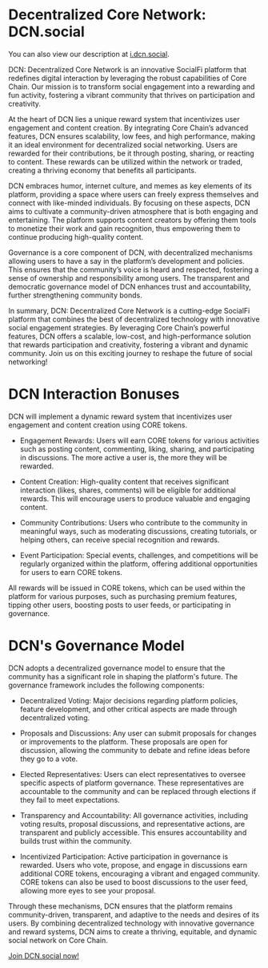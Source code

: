 # Decentralized Core Network: DCN.social

You can also view our description at [i.dcn.social](https://i.dcn.social).

DCN: Decentralized Core Network is an innovative SocialFi platform that redefines digital interaction by leveraging the robust capabilities of Core Chain. Our mission is to transform social engagement into a rewarding and fun activity, fostering a vibrant community that thrives on participation and creativity.

At the heart of DCN lies a unique reward system that incentivizes user engagement and content creation. By integrating Core Chain’s advanced features, DCN ensures scalability, low fees, and high performance, making it an ideal environment for decentralized social networking. Users are rewarded for their contributions, be it through posting, sharing, or reacting to content. These rewards can be utilized within the network or traded, creating a thriving economy that benefits all participants.

DCN embraces humor, internet culture, and memes as key elements of its platform, providing a space where users can freely express themselves and connect with like-minded individuals. By focusing on these aspects, DCN aims to cultivate a community-driven atmosphere that is both engaging and entertaining. The platform supports content creators by offering them tools to monetize their work and gain recognition, thus empowering them to continue producing high-quality content.

Governance is a core component of DCN, with decentralized mechanisms allowing users to have a say in the platform’s development and policies. This ensures that the community’s voice is heard and respected, fostering a sense of ownership and responsibility among users. The transparent and democratic governance model of DCN enhances trust and accountability, further strengthening community bonds.

In summary, DCN: Decentralized Core Network is a cutting-edge SocialFi platform that combines the best of decentralized technology with innovative social engagement strategies. By leveraging Core Chain’s powerful features, DCN offers a scalable, low-cost, and high-performance solution that rewards participation and creativity, fostering a vibrant and dynamic community. Join us on this exciting journey to reshape the future of social networking!

# DCN Interaction Bonuses

DCN will implement a dynamic reward system that incentivizes user engagement and content creation using CORE tokens.

- Engagement Rewards: Users will earn CORE tokens for various activities such as posting content, commenting, liking, sharing, and participating in discussions. The more active a user is, the more they will be rewarded.

- Content Creation: High-quality content that receives significant interaction (likes, shares, comments) will be eligible for additional rewards. This will encourage users to produce valuable and engaging content.

- Community Contributions: Users who contribute to the community in meaningful ways, such as moderating discussions, creating tutorials, or helping others, can receive special recognition and rewards.

- Event Participation: Special events, challenges, and competitions will be regularly organized within the platform, offering additional opportunities for users to earn CORE tokens.

All rewards will be issued in CORE tokens, which can be used within the platform for various purposes, such as purchasing premium features, tipping other users, boosting posts to user feeds, or participating in governance.

# DCN's Governance Model

DCN adopts a decentralized governance model to ensure that the community has a significant role in shaping the platform's future. The governance framework includes the following components:

- Decentralized Voting: Major decisions regarding platform policies, feature development, and other critical aspects are made through decentralized voting.

- Proposals and Discussions: Any user can submit proposals for changes or improvements to the platform. These proposals are open for discussion, allowing the community to debate and refine ideas before they go to a vote.

- Elected Representatives: Users can elect representatives to oversee specific aspects of platform governance. These representatives are accountable to the community and can be replaced through elections if they fail to meet expectations.

- Transparency and Accountability: All governance activities, including voting results, proposal discussions, and representative actions, are transparent and publicly accessible. This ensures accountability and builds trust within the community.

- Incentivized Participation: Active participation in governance is rewarded. Users who vote, propose, and engage in discussions earn additional CORE tokens, encouraging a vibrant and engaged community. CORE tokens can also be used to boost discussions to the user feed, allowing more eyes to see your proposal.

Through these mechanisms, DCN ensures that the platform remains community-driven, transparent, and adaptive to the needs and desires of its users. By combining decentralized technology with innovative governance and reward systems, DCN aims to create a thriving, equitable, and dynamic social network on Core Chain.

[Join DCN.social now!](https://DCN.social)
